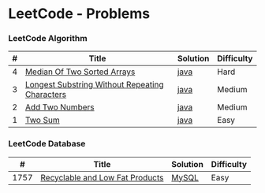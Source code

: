 LeetCode - Problems
===================

### LeetCode Algorithm

| # | Title | Solution | Difficulty |
|---| ----- | -------- | ---------- |
|4|[Median Of Two Sorted Arrays](https://leetcode.com/problems/median-of-two-sorted-arrays)| [java](./algorithms/java/src/main/java/MedianOfTwoSortedArrays/Solution.java)|Hard|
|3|[Longest Substring Without Repeating Characters](https://leetcode.com/problems/longest-substring-without-repeating-characters)| [java](./algorithms/java/src/main/java/LongestSubstringWithoutRepeatingCharacters/Solution.java)|Medium|
|2|[Add Two Numbers](https://leetcode.com/problems/add-two-numbers/)| [java](./algorithms/java/src/main/java/AddTwoNumbers/AddTwoNumbers.java)|Medium|
|1|[Two Sum](https://leetcode.com/problems/two-sum/)| [java](./algorithms/java/src/main/java/TwoSum/TwoSum.java)|Easy|

### LeetCode Database
| # | Title | Solution | Difficulty |
|---| ----- | -------- | ---------- |
|1757|[Recyclable and Low Fat Products](https://leetcode.com/problems/recyclable-and-low-fat-products/)| [MySQL](/database/RecyclableAndLowFatProducts.SQL)|Easy|
